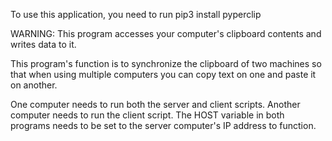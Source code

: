 To use this application, you need to run
pip3 install pyperclip

WARNING: This program accesses your computer's clipboard contents and writes data to it.

This program's function is to synchronize the clipboard of two machines so that when using multiple computers you can copy text on one and paste it on another. 

One computer needs to run both the server and client scripts.
Another computer needs to run the client script.
The HOST variable in both programs needs to be set to the server computer's IP address to function. 

